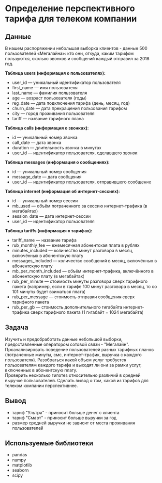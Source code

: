 # Определение перспективного тарифа для телеком компании

## Данные
В нашем распоряжении небольшая выборка клиентов - данные 500 пользователей «Мегалайна»: кто они, откуда, каким тарифом пользуются, сколько звонков и сообщений каждый отправил за 2018 год. 

**Таблица users (информация о пользователях):**
- user_id — уникальный идентификатор пользователя
- first_name — имя пользователя
- last_name — фамилия пользователя
- age — возраст пользователя (годы)
- reg_date — дата подключения тарифа (день, месяц, год)
- churn_date — дата прекращения пользования тарифом 
- city — город проживания пользователя
- tariff — название тарифного плана

**Таблица calls (информация о звонках):**
- id — уникальный номер звонка
- call_date — дата звонка
- duration — длительность звонка в минутах
- user_id — идентификатор пользователя, сделавшего звонок

**Таблица messages (информация о сообщениях):**
- id — уникальный номер сообщения
- message_date — дата сообщения
- user_id — идентификатор пользователя, отправившего сообщение

**Таблица internet (информация об интернет-сессиях):**
- id — уникальный номер сессии
- mb_used — объём потраченного за сессию интернет-трафика (в мегабайтах)
- session_date — дата интернет-сессии
- user_id — идентификатор пользователя

**Таблица tariffs (информация о тарифах):**
- tariff_name — название тарифа
- rub_monthly_fee — ежемесячная абонентская плата в рублях
- minutes_included — количество минут разговора в месяц, включённых в абонентскую плату
- messages_included — количество сообщений в месяц, включённых в абонентскую плату
- mb_per_month_included — объём интернет-трафика, включённого в абонентскую плату (в мегабайтах)
- rub_per_minute — стоимость минуты разговора сверх тарифного пакета (например, если в тарифе 100 минут разговора в месяц, то со 101 минуты будет взиматься плата)
- rub_per_message — стоимость отправки сообщения сверх тарифного пакета
- rub_per_gb — стоимость дополнительного гигабайта интернет-трафика сверх тарифного пакета (1 гигабайт = 1024 мегабайта)

## Задача
Изучить и предобработать данные небольшой выборки, предоставленные оператором сотовой связи - "Мегалайн".  
Проанализировать поведение пользователей разных тарифных планов (потраченные минуты, смс, интернет-трафик, выручка с каждого пользователя). 
Разобраться какой объем услуг требуется пользователям каждого тарифа и выходят ли они за рамки услуг, включенных в абонентскую плату.   
Проверить несколько гипотез относительно различий в средней выручке пользователей. Сделать вывод о том, какой из тарифов для телеком компании перспективнее.

## Вывод
- тариф "Ультра" - приносит больше денег с клиента
- тариф "Смарт" - приносит больше выручки за год
- размер средней выручки не зависит от места проживания пользователей

## Используемые библиотеки
- pandas 
- numpy 
- matplotlib
- seaborn
- scipy
